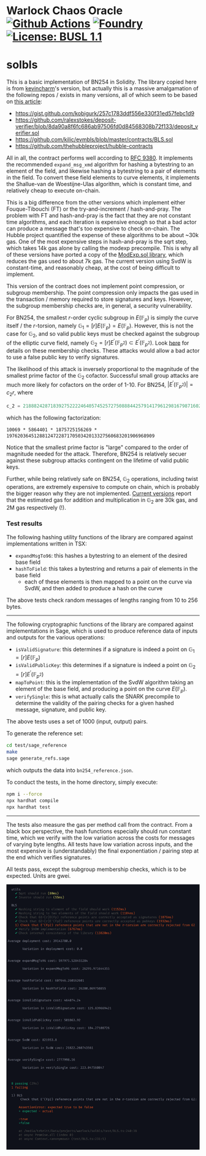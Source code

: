# Warlock Chaos Oracle [![Github Actions][gha-badge]][gha] [![Foundry][foundry-badge]][foundry] [![License: BUSL 1.1][license-badge]][license]

[gha]: https://github.com/warlock-labs/solbls/actions
[gha-badge]: https://github.com/warlock-labs/solbls/actions/workflows/CI.yml/badge.svg
[foundry]: https://getfoundry.sh/
[foundry-badge]: https://img.shields.io/badge/Built%20with-Foundry-FFDB1C.svg
[license]: https://spdx.org/licenses/BUSL-1.1.html
[license-badge]: https://img.shields.io/badge/License-BUSL%201.1-blue.svg

# solbls

This is a basic implementation of BN254 in Solidity. The library copied here is from [kevincharm](https://github.com/kevincharm/bls-bn254/tree/master)'s version, but actually this is a massive amalgamation of the following repos / exists in many versions, all of which seem to be based on [this article](https://ethresear.ch/t/bls-signatures-in-solidity/7919):

- https://gist.github.com/kobigurk/257c1783ddf556e330f31ed57febc1d9
- https://github.com/ralexstokes/deposit-verifier/blob/8da90a8f6fc686ab97506fd0d84568308b72f133/deposit_verifier.sol
- https://github.com/kilic/evmbls/blob/master/contracts/BLS.sol
- https://github.com/thehubbleproject/hubble-contracts


All in all, the contract performs well according to [RFC 9380](https://datatracker.ietf.org/doc/html/rfc9380). It implements the recommended `expand_msg_xmd` algorithm for hashing a bytestring to an element of the field, and likewise hashing a bytestring to a pair of elements in the field. To convert these field elements to curve elements, it implements the Shallue-van de Woestijne-Ulas algorithm, which is constant time, and relatively cheap to execute on-chain.

This is a big difference from the other versions which implement either Fouque-Tibouchi (FT) or the try-and-increment / hash-and-pray. The problem with FT and hash-and-pray is the fact that they are not constant time algorithms, and each iteration is expensive enough so that a bad actor can produce a message that's too expensive to check on-chain. The Hubble project quantified the expense of these algorithms to be about ~30k gas. One of the most expensive steps in hash-and-pray is the sqrt step, which takes 14k gas alone by calling the modexp precompile. This is why all of these versions have ported a copy of the [ModExp.sol library](https://github.com/ChihChengLiang/modexp/blob/master/contracts/ModExp.sol), which reduces the gas used to about 7k gas. The current version using SvdW is constant-time, and reasonably cheap, at the cost of being difficult to implement.

This version of the contract does not implement point compression, or subgroup membership. The point compression only impacts the gas used in the transaction / memory required to store signatures and keys. However, the subgroup membership checks are, in general, a security vulnerability.

For BN254, the smallest $r$-order cyclic subgroup in $E(\mathbb{F}_p)$ is simply the curve itself / the $r$-torsion, namely $\mathbb{G}_1=[r]E(\mathbb{F}_p)=E(\mathbb{F}_p)$. However, this is not the case for $\mathbb{G} _2$, and so valid public keys must be checked against the subgroup of the elliptic curve field, namely $\mathbb{G} _2=[r]E^\prime(\mathbb{F} _{p^2})\subset E^\prime(\mathbb{F} _{p^2})$. Look [here](https://github.com/warlock-labs/alt-bn128-bls/blob/main/notebooks/field_extensions.ipynb) for details on these membership checks.
These attacks would allow a bad actor to use a false public key to verify signatures.

The likelihood of this attack is inversely proportional to the magnitude of the smallest prime factor of the $\mathbb{G} _2$ cofactor. Successful small group attacks are much more likely for cofactors on the order of 1-10. For BN254, $|E^\prime(\mathbb{F} _{p^2})| = c _2r$, where
```python
c_2 = 21888242871839275222246405745257275088844257914179612981679871602714643921549
```
which has the following factorization:
```
10069 * 5864401 * 1875725156269 * 197620364512881247228717050342013327560683201906968909
```
Notice that the smallest prime factor is "large" compared to the order of magnitude needed for the attack. Therefore, BN254 is relatively secuer against these subgroup attacks contingent on the lifetime of valid public keys.

Further, while being relatively safe on BN254, $\mathbb{G} _2$ operations, including twist operations, are extremely expensive to compute on chain, which is probably the bigger reason why they are not implemented. [Current versions](https://github.com/musalbas/solidity-BN256G2) report that the estimated gas for addition and multiplication in $\mathbb{G} _2$ are 30k gas, and 2M gas respectively (!).

### Test results

The following hashing utility functions of the library are compared against implementations written in TSX:

- `expandMsgTo96`: this hashes a bytestring to an element of the desired base field
- `hashToField`: this takes a bytestring and returns a pair of elements in the base field
    - each of these elements is then mapped to a point on the curve via SvdW, and then added to produce a hash on the curve

The above tests check random messages of lengths ranging from 10 to 256 bytes. 

---

The following cryptographic functions of the library are compared against implementations in Sage, which is used to produce reference data of inputs and outputs for the various operations:

- `isValidSignature`: this determines if a signature is indeed a point on $\mathbb{G} _1=[r]E(\mathbb{F} _p)$ 
- `isValidPublicKey`: this determines if a signature is indeed a point on $\mathbb{G} _2=[r]E^\prime(\mathbb{F} _{p^2})$
- `mapToPoint`: this is the implementation of the SvdW algorithm taking an element of the base field, and producing a point on the curve $E(\mathbb{F}_p)$. 
- `verifySingle`: this is what actually calls the SNARK precompile to determine the validity of the pairing checks for a given hashed message, signature, and public key.

The above tests uses a set of 1000 (input, output) pairs.

To generate the reference set:
```bash
cd test/sage_reference
make
sage generate_refs.sage
```
which outputs the data into `bn254_reference.json`. 

To conduct the tests, in the home directory, simply execute:

```bash
npm i --force
npx hardhat compile 
npx hardhat test
```

---

The tests also measure the gas per method call from the contract. From a black box perspective, the hash functions especially should run constant time, which we verify with the low variation across the costs for messages of varying byte lengths. All tests have low variation across inputs, and the most expensive is (understandably) the final exponentiation / pairing step at the end which verifies signatures.

All tests pass, except the subgroup membership checks, which is to be expected. Units are gwei.

![test results](/test/test_results.png)

